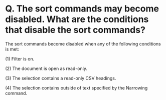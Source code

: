 # Q. The sort commands may become disabled. What are the conditions that disable the sort commands?

The sort commands become disabled when any of the following conditions is met:

(1) Filter is on.

(2) The document is open as read-only.

(3) The selection contains a read-only CSV headings.

(4) The selection contains outside of text specified by the Narrowing command.
